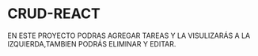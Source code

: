 # CRUD-REACT
EN ESTE PROYECTO PODRAS AGREGAR TAREAS Y LA VISULIZARÁS A LA IZQUIERDA,TAMBIEN PODRÁS ELIMINAR Y EDITAR.

